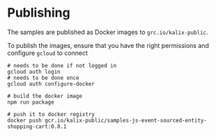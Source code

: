 # Publishing

The samples are published as Docker images to `grc.io/kalix-public`.

To publish the images, ensure that you have the right permissions and configure `gcloud` to connect

```shell
# needs to be done if not logged in
gcloud auth login 
# needs to be done once
gcloud auth configure-docker 
```

```shell
# build the docker image
npm run package
```

```shell
# push it to docker registry
docker push gcr.io/kalix-public/samples-js-event-sourced-entity-shopping-cart:0.0.1
```
